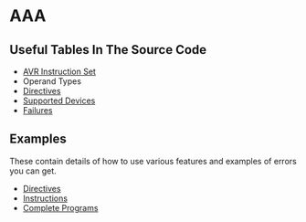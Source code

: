 # AAA

## Useful Tables In The Source Code

+ [AVR Instruction Set](../src/instruction-set/instructions.ts)
+ Operand Types
+ [Directives](../src/directives/directive-list.ts)
+ [Supported Devices](../devices)
+ [Failures](../failure/kinds.ts)

## Examples

These contain details of how to use various features and examples of errors
you can get.

+ [Directives](../example/directives)
+ [Instructions](../example/instructions)
+ [Complete Programs](../example/programs)
